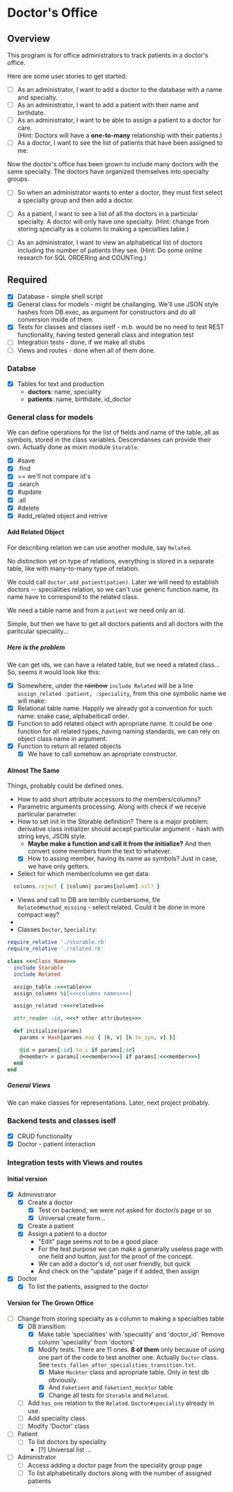 # Doctor's Office #

## Overview ##

This program is for office administrators to track patients in a doctor's office.

Here are some user stories to get started:

- [ ] As an administrator, I want to add a doctor to the database with a name and specialty.
- [ ] As an administrator, I want to add a patient with their name and birthdate.
- [ ] As an administrator, I want to be able to assign a patient to a doctor for care. \
      (Hint: Doctors will have a **one-to-many** relationship with their patients.)
- [ ] As a doctor, I want to see the list of patients that have been assigned to me.

Now the doctor's office has been grown to include many doctors with the same specialty.
The doctors have organized themselves into specialty groups.

- [ ] So when an administrator wants to enter a doctor,
      they must first select a specialty group and then add a doctor.

- [ ] As a patient, I want to see a list of all the doctors in a particular specialty. A doctor will only have one specialty.
(Hint: change from storing specialty as a column to making a specialties table.)

- [ ] As an administrator, I want to view an alphabetical list of doctors
      including the number of patients they see.
      (Hint: Do some online research for SQL ORDERing and COUNTing.)

## Required ##

- [x] Database - simple shell script
- [x] General class for models - might be challanging. We'll use JSON style hashes from DB.exec, as argument for constructors and do all conversion inside of them.
- [x] Tests for classes and classes iself - m.b. would be no need to test REST functionality, having tested generall class and integration test
- [ ] Integration tests - done, if we make all stubs
- [ ] Views and routes - done when all of them done.

### Databse ###

- [x] Tables for text and production
  - **doctors**: name, speciality
  - **patients**: name, birthdate, id_doctor

### General class for models ###

We can define operations for the list of fields and name of the table, all as symbols, stored in the class variables.  Descendanses can provide their own.  Actually done as mixin module ```Storable```.

- [x] #save
- [x] .find
- [x] == we'll not compare id's
- [x] .search
- [x] #update
- [x] .all
- [x] #delete
- [x] #add_related object and retrive

#### Add Related Object ####

For describing relation we can use another module, say ```Related```.  

No distinction yet on type of relations, everything is stored in a separate table, like with many-to-many type of relation.

We could call ```doctor.add_patient(patien)```.  Later we will need to establish doctors -- specialities relation, so we can't use generic function name, its name have to correspond to the related class.

We need a table name and from a ```patient``` we need only an id.  

Simple, but then we have to get all doctors patients and all doctors with the paritcular speciality...  

##### Here is the problem #####

We can get ids, we can have a related table, but we need a related class... So, seems it would look like this:

- [x] Somewhere, under the ~~rainbow~~ ```include Related``` will be a line ```assign_related :patient, :speciality```, from this one symbolic name we will make:
- [x] Relational table name.  Happily we already got a convention for such name: snake case, alphabeiticall order.
- [x] Function to add related object with apropriate name.  It could be one function for all related types, having naming standards, we can rely on object class name in argument.
- [x] Function to return all related objects
  - [x] We have to call somehow an apropriate constructor.

#### Almost The Same ####

Things, probably could be defined ones.

- How to add short attribute accessors to the members/columns?
- Parametric arguments processing.  Along with check if we receive particular parameter.
- How to set init in the Storable definition? There is a major problem: derivative class initializer should accept particular argument - hash with string keys, JSON style.
  - **Maybe make a function and call it from the initialize?** And then convert some members from the text to whatever.
  - [x] How to assing member, having its name as symbols?  Just in case, we have only getters.
- Select for which member/column we get data:

```ruby
  columns.reject { |column| params[column].nil? }
```

- Views and call to DB are terribly cumbersome, f/e ```Related#method_missing``` - select related.  Could it be done in more compact way?
- 
- Classes ```Doctor```, ```Speciality```:
  
```ruby
require_relative './storable.rb'
require_relative './related.rb'

class <<<Class_Name>>>
  include Storable
  include Related

  assign_table :<<<table>>>
  assign_columns %i[<<<columns names>>>]

  assign_related :<<<related>>>

  attr_reader :id, <<<* other attributes>>>

  def initialize(params)
    params = Hash[params.map { |k, v| [k.to_sym, v] }]

    @id = params[:id].to_i if params[:id]
    @<member> = params[:<<<member>>>] if params[:<<<member>>>]
  end
end
```

##### General Views #####

We can make classes for representations.  Later, next project probably.

### Backend tests and classes iself ###

- [x] CRUD functionality
- [x] Doctor - patient interaction

### Integration tests with Views and routes ###

#### Initial version ####

- [x] Administrator
  - [x] Create a doctor
    - [x] Test on backend, we were not asked for doctor/s page or so
    - [x] Universal create form...
  - [x] Create a patient
  - [x] Assign a patient to a doctor
    - "Edit" page seems not to be a good place
    - For the test purpose we can make a generally useless page with one field and button, just for the proof of the concept.
    - We can add a doctor's id, not user friendly, but quick
    - And check on the "update" page if it added, then assign
- [x] Doctor
  - [x] To list the patients, assigned to the doctor

#### Version for The Grown Office ####

- [ ] Change from storing specialty as a column to making a specialties table
  - [x] DB transition:
    - [x] Make table 'specialities' with 'speciality' and 'doctor_id'. Remove column 'speciality' from 'doctors'
    - [x] Modify tests.  There are 11 ones. **8 of them** only because of using one part of the code to test another one.  Actually ```Doctor``` class. See ```tests_fallen_after_specialities_transition.txt```.
      - [x] Make ```Mocktor``` class and apropriate table. Only in test db obviously.
      - [x] And ```Faketient``` and ```faketient_mocktor``` table
      - [x] Change all tests for ```Storable``` and ```Related```.
  - [ ] Add ```has_one``` relation to the ```Related```. ```Doctor#speciality``` already in use.
  - [ ] Add speciality class
  - [ ] Modify 'Doctor' class
- [ ] Patient
  - [ ] To list doctors by speciality
    - [?] Universal list ...
- [ ] Administrator
  - [ ] Access adding a doctor page from the speciality group page
  - [ ] To list alphabetically doctors along with the number of assigned patients
